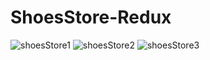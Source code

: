 # ShoesStore-Redux

![shoesStore1](https://user-images.githubusercontent.com/96654573/220923257-cc40d615-ec8e-4997-a408-45695e46c417.png)
![shoesStore2](https://user-images.githubusercontent.com/96654573/220923550-34d17cae-37da-4895-a158-0528819a9dc8.png)
![shoesStore3](https://user-images.githubusercontent.com/96654573/220923646-b732f9bb-fa3b-4ae8-bde8-2d2fcaf35fde.png)
